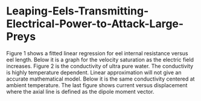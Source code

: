 # Leaping-Eels-Transmitting-Electrical-Power-to-Attack-Large-Preys
Figure 1 shows a fitted linear regression for eel internal resistance versus eel length. Below it is a graph for the velocity saturation as the electric field increases.
Figure 2 is the conductivity of ultra pure water. The conductivity is highly temperature dependent. Linear approximation will not give an accurate mathematical model. Below it is the same conductivity centered at ambient temperature. 
The last figure shows current versus displacement where the axial line is defined as the dipole moment vector. 
